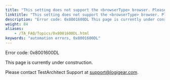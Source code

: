 ```yaml
--- 
title: "This setting does not support the <browserType> browser. Please use the 'use browser' setting to set Chrome as the default browser."
linktitle: "This setting does not support the <browserType> browser. Please use the 'use browser' setting to set Chrome as the default browser."
description: "Error code: 0x8001600DL This page is currently under construction. Please contact TestArchitect Support at support@logigear.com ."
weight: 84
aliases: 
    - /TA_FAQ/Topics/0x8001600DL.html
keywords: "automation errors, 0x8001600DL"
---
```


Error code: 0x8001600DL

This page is currently under construction.

Please contact TestArchitect Support at [support@logigear.com](mailto:support@logigear.com).




